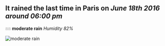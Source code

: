 ## It rained the last time in Paris on *June 18th 2016 around 06:00 pm*
💧💧💧  **moderate rain** *Humidity 82%*

![moderate rain](http://openweathermap.org/img/w/10d.png)
